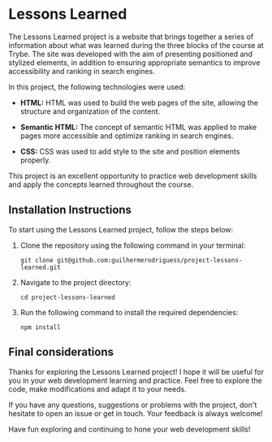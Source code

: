 # Lessons Learned

The Lessons Learned project is a website that brings together a series of information about what was learned during the three blocks of the course at Trybe. The site was developed with the aim of presenting positioned and stylized elements, in addition to ensuring appropriate semantics to improve accessibility and ranking in search engines.

In this project, the following technologies were used:

- **HTML:** HTML was used to build the web pages of the site, allowing the structure and organization of the content.

- **Semantic HTML:** The concept of semantic HTML was applied to make pages more accessible and optimize ranking in search engines.

- **CSS:** CSS was used to add style to the site and position elements properly.

This project is an excellent opportunity to practice web development skills and apply the concepts learned throughout the course.

## Installation Instructions

To start using the Lessons Learned project, follow the steps below:

1. Clone the repository using the following command in your terminal:

   ```
   git clone git@github.com:guilhermerodriguess/project-lessons-learned.git
   ```

2. Navigate to the project directory:

   ```
   cd project-lessons-learned
   ```

3. Run the following command to install the required dependencies:

   ```
   npm install
   ```
## Final considerations

Thanks for exploring the Lessons Learned project! I hope it will be useful for you in your web development learning and practice. Feel free to explore the code, make modifications and adapt it to your needs.

If you have any questions, suggestions or problems with the project, don't hesitate to open an issue or get in touch. Your feedback is always welcome!

Have fun exploring and continuing to hone your web development skills!
